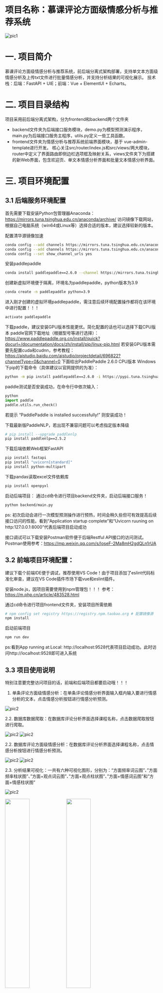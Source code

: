 # 项目名称：慕课评论方面级情感分析与推荐系统

![pic1](./pic/pic1.png)

# 一. 项目简介
慕课评论方面级情感分析与推荐系统，前后端分离式架构部署，支持单文本方面级情感分析及上传txt文件进行批量情感分析，并支持分析结果的可视化展示。
技术栈：后端：FastAPI + UIE；前端：Vue + ElementUI + Echarts。

# 二. 项目目录结构   

项目采用前后端分离式架构，分为frontend和backend两个文件夹

* backend文件夹为后端接口服务模块，demo.py为模型预测演示程序，main.py为后端接口服务主程序，utils.py定义一些工具函数。
* frontend文件夹为情感分析与推荐系统前端界面模块，基于 vue-admin-template进行开发。 核心关注src/router/index.js和src/views/两大模块，router中定义了界面路由即侧边栏选项框及映射关系，views文件夹下为搭建的新Web界面，包含欢迎页、单文本情感分析界面和批量文本情感分析界面。

# 三. 项目环境配置
## 3.1 后端服务环境配置

首先需要下载安装Python包管理器Anaconda：https://mirrors.tuna.tsinghua.edu.cn/anaconda/archive/
访问镜像下载网站，根据自己电脑系统（win64或Linux等）选择合适的版本，建议选择较新的版本。

配置清华源镜像加速

```bash
conda config --add channels https://mirrors.tuna.tsinghua.edu.cn/anaconda/pkgs/free/
conda config --add channels https://mirrors.tuna.tsinghua.edu.cn/anaconda/pkgs/main/
conda config --set show_channel_urls yes
```

安装paddlepaddle

```bash
conda install paddlepaddle==2.6.0 --channel https://mirrors.tuna.tsinghua.edu.cn/anaconda/cloud/Paddle/
```

创建新虚拟环境便于隔离，环境名为paddlepaddle，python版本为3.9

```bash
conda create -n paddlepaddle python=3.9
```

进入刚才创建的虚拟环境paddlepaddle，需注意后续环境配置操作都将在该环境中进行配置！！！

```bash
activate paddlepaddle
```

下载paddle，建议安装GPU版本性能更优。简化配置的话也可以选择下载CPU版本
paddle官网下载地址（根据型号等进行选择）：
https://www.paddlepaddle.org.cn/install/quick?docurl=/documentation/docs/zh/install/pip/linux-pip.html
若安装GPU版本需要先配置cuda和cudnn，参考教程：
https://aistudio.baidu.com/aistudio/projectdetail/696822?channelType=0&channel=0
下面给出PaddlePaddle 2.6.0 CPU版本 Windows下pip的下载命令（具体建议以官网提供的为准）：

```bash
python -m pip install paddlepaddle==2.6.0 -i https://pypi.tuna.tsinghua.edu.cn/simple
```

paddle测试是否安装成功，在命令行中依次输入：

```python
python
import paddle
paddle.utils.run_check()
```

若提示 “PaddlePaddle is installed successfully!” 则安装成功！

下载最新版PaddleNLP，若出现不兼容问题可以考虑指定版本降级

```bash
# pip install --upgrade paddlenlp
pip install paddlenlp==2.5.2
```

下载后端依赖Web框架FastAPI

```bash
pip install fastapi
pip install "uvicorn[standard]"
pip install python-multipart
```

下载pandas读取excel文件依赖库
```bash
pip install openpyxl
```

启动后端项目：
通过cd命令进行项目backend文件夹，启动后端接口服务！
```bash
python backend/main.py
```
ps:  初次启动会进行一次模型预测操作进行预热，时间会稍久些但可有效提高后续接口访问的性能。看到“Application startup complete”和“Uvicorn ruuning on http:127.0.0.1:8000”代表后端项目启动成功

接口调试可以下载安装Postman软件便于后端Restful API接口的访问测试。
Postman使用参考：https://mp.weixin.qq.com/s/IoseF-2Ma8mH2gdQLn1rUA

## 3.2  前端项目环境配置：

建议下载个前端IDE便于调试，推荐使用VS Code！由于项目添加了eslint代码标准化审查，建议在VS Code插件市场下载vue和eslint插件。

安装node.js，因项目需要使用到npm管理包！！！
参考：https://m.php.cn/article/483528.html

通过cd命令进行项目frontend文件夹，安装项目所需依赖
```bash
# npm config set registry https://registry.npm.taobao.org # 配置镜像源
npm install
```

启动前端项目
```bash
npm run dev
```
ps:看到App running at:Local: http://localhost:9528代表项目启动成功。此时访问http://localhost:9528即可进入系统

## 3.3 项目使用说明

特别注意要完整访问项目的话，前端和后端项目都要启动哦！！！

1. 单条评论方面级情感分析：在单条评论情感分析界面输入框内输入要进行情感分析的文本，点击情感分析按钮进行情感分析预测。

  ![pic2](./pic/pic2.png)

2.2. 数据库数据爬取：在数据库评论分析界面选择课程名称，点击数据爬取按钮进行爬取。

  ![pic2](./pic/pic3.1.1.png)
  ![pic2](./pic/pic3.1.2.png)

2.2. 数据库评论方面级情感分析：在数据库评论分析界面选择课程名称，点击情感分析按钮进行情感分析预测。

  ![pic2](./pic/pic3.2.1.png)
  ![pic2](./pic/pic3.2.2.png)

2.3. 分析结果可视化：一共有六种可视化图形，分别为：“方面频率词云图”、”方面频率柱状图”、”方面+观点词云图”、”方面+观点柱状图”、”方面+情感词云图”和”方面+情感柱状图”

  ![pic2](./pic/pic4.png)

  <img src="./pic/pic5.png" style="width:40%;" /><img src="./pic/pic6.png" style="width:40%;" />

  <img src="./pic/pic7.png" style="width:40%;" /><img src="./pic/pic8.png" style="width:40%;" />

  <img src="./pic/pic9.png" style="width:40%;" /><img src="./pic/pic10.png" style="width:40%;" />

3. 课程推荐：在课程推荐界面选择课程和关注方面进行推荐，点击推荐按钮即可查看推荐结果。

  ![pic2](./pic/pic11.png)

# 四.参考学习资料：

1. FastAPI官方文档：https://fastapi.tiangolo.com/zh/
2. Postman使用教程：https://mp.weixin.qq.com/s/IoseF-2Ma8mH2gdQLn1rUA
3. Vue官方文档：https://v3.cn.vuejs.org/
4. ElementUI文档：https://v3.cn.vuejs.org/
5. vue-admin-template：https://github.com/PanJiaChen/vue-admin-template
6. ECharts：https://echarts.apache.org/zh/index.html




